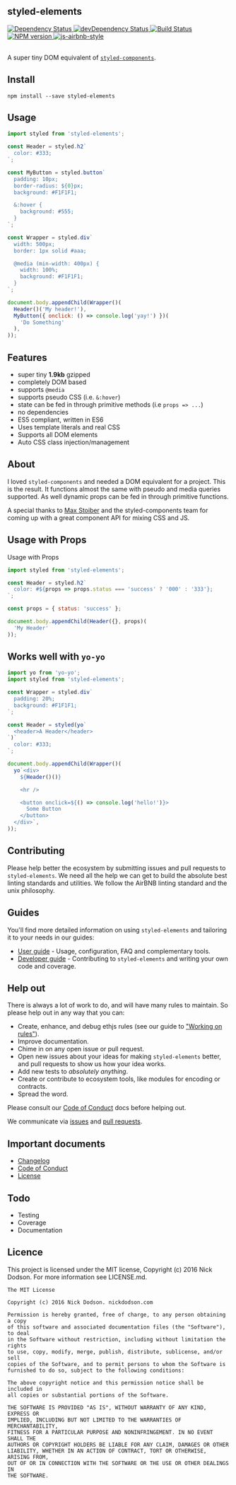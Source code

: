 ## styled-elements

<div>
  <!-- Dependency Status -->
  <a href="https://david-dm.org/ethjs/styled-elements">
    <img src="https://david-dm.org/ethjs/styled-elements.svg"
    alt="Dependency Status" />
  </a>

  <!-- devDependency Status -->
  <a href="https://david-dm.org/ethjs/styled-elements#info=devDependencies">
    <img src="https://david-dm.org/ethjs/styled-elements/dev-status.svg" alt="devDependency Status" />
  </a>

  <!-- Build Status -->
  <a href="https://travis-ci.org/ethjs/styled-elements">
    <img src="https://travis-ci.org/ethjs/styled-elements.svg"
    alt="Build Status" />
  </a>

  <!-- NPM Version -->
  <a href="https://www.npmjs.org/package/styled-elements">
    <img src="http://img.shields.io/npm/v/styled-elements.svg"
    alt="NPM version" />
  </a>

  <!-- Test Coverage
  <a href="https://coveralls.io/r/ethjs/styled-elements">
    <img src="https://coveralls.io/repos/github/ethjs/styled-elements/badge.svg" alt="Test Coverage" />
  </a>
  -->

  <!-- Javascript Style -->
  <a href="http://airbnb.io/javascript/">
    <img src="https://img.shields.io/badge/code%20style-airbnb-brightgreen.svg" alt="js-airbnb-style" />
  </a>
</div>

<br />

A super tiny DOM equivalent of [`styled-components`](https://github.com/styled-components/styled-components).

## Install

```
npm install --save styled-elements
```

## Usage

```js
import styled from 'styled-elements';

const Header = styled.h2`
  color: #333;
`;

const MyButton = styled.button`
  padding: 10px;
  border-radius: ${0}px;
  background: #F1F1F1;

  &:hover {
    background: #555;
  }
`;

const Wrapper = styled.div`
  width: 500px;
  border: 1px solid #aaa;

  @media (min-width: 400px) {
    width: 100%;
    background: #F1F1F1;
  }
`;

document.body.appendChild(Wrapper()(
  Header()('My header!'),
  MyButton({ onclick: () => console.log('yay!') })(
    'Do Something'
  ),
));
```

## Features

  - super tiny **1.9kb** gzipped
  - completely DOM based
  - supports `@media`
  - supports pseudo CSS (i.e. `&:hover`)
  - state can be fed in through primitive methods (i.e `props => ...`)
  - no dependencies
  - ES5 compliant, written in ES6
  - Uses template literals and real CSS
  - Supports all DOM elements
  - Auto CSS class injection/management

## About

I loved `styled-components` and needed a DOM equivalent for a project. This is the result. It functions almost the same with pseudo and media queries supported. As well dynamic props can be fed in through primitive functions.

A special thanks to [Max Stoiber](https://twitter.com/mxstbr) and the styled-components team for coming up with a great component API for mixing CSS and JS.

## Usage with Props

Usage with Props

```js
import styled from 'styled-elements';

const Header = styled.h2`
  color: #${props => props.status === 'success' ? '000' : '333'};
`;

const props = { status: 'success' };

document.body.appendChild(Header({}, props)(
  'My Header'
));
```

## Works well with `yo-yo`

```js
import yo from 'yo-yo';
import styled from 'styled-elements';

const Wrapper = styled.div`
  padding: 20%;
  background: #F1F1F1;
`;

const Header = styled(yo`
  <header>A Header</header>
`)`
  color: #333;
`;

document.body.appendChild(Wrapper()(
  yo`<div>
    ${Header()()}

    <hr />

    <button onclick=${() => console.log('hello!')}>
      Some Button
    </button>
  </div>`,
));
```

## Contributing

Please help better the ecosystem by submitting issues and pull requests to `styled-elements`. We need all the help we can get to build the absolute best linting standards and utilities. We follow the AirBNB linting standard and the unix philosophy.

## Guides

You'll find more detailed information on using `styled-elements` and tailoring it to your needs in our guides:

- [User guide](docs/user-guide.md) - Usage, configuration, FAQ and complementary tools.
- [Developer guide](docs/developer-guide.md) - Contributing to `styled-elements` and writing your own code and coverage.

## Help out

There is always a lot of work to do, and will have many rules to maintain. So please help out in any way that you can:

- Create, enhance, and debug ethjs rules (see our guide to ["Working on rules"](./github/CONTRIBUTING.md)).
- Improve documentation.
- Chime in on any open issue or pull request.
- Open new issues about your ideas for making `styled-elements` better, and pull requests to show us how your idea works.
- Add new tests to *absolutely anything*.
- Create or contribute to ecosystem tools, like modules for encoding or contracts.
- Spread the word.

Please consult our [Code of Conduct](CODE_OF_CONDUCT.md) docs before helping out.

We communicate via [issues](https://github.com/ethjs/styled-elements/issues) and [pull requests](https://github.com/ethjs/styled-elements/pulls).

## Important documents

- [Changelog](CHANGELOG.md)
- [Code of Conduct](CODE_OF_CONDUCT.md)
- [License](https://raw.githubusercontent.com/ethjs/styled-elements/master/LICENSE)

## Todo

- Testing
- Coverage
- Documentation

## Licence

This project is licensed under the MIT license, Copyright (c) 2016 Nick Dodson. For more information see LICENSE.md.

```
The MIT License

Copyright (c) 2016 Nick Dodson. nickdodson.com

Permission is hereby granted, free of charge, to any person obtaining a copy
of this software and associated documentation files (the "Software"), to deal
in the Software without restriction, including without limitation the rights
to use, copy, modify, merge, publish, distribute, sublicense, and/or sell
copies of the Software, and to permit persons to whom the Software is
furnished to do so, subject to the following conditions:

The above copyright notice and this permission notice shall be included in
all copies or substantial portions of the Software.

THE SOFTWARE IS PROVIDED "AS IS", WITHOUT WARRANTY OF ANY KIND, EXPRESS OR
IMPLIED, INCLUDING BUT NOT LIMITED TO THE WARRANTIES OF MERCHANTABILITY,
FITNESS FOR A PARTICULAR PURPOSE AND NONINFRINGEMENT. IN NO EVENT SHALL THE
AUTHORS OR COPYRIGHT HOLDERS BE LIABLE FOR ANY CLAIM, DAMAGES OR OTHER
LIABILITY, WHETHER IN AN ACTION OF CONTRACT, TORT OR OTHERWISE, ARISING FROM,
OUT OF OR IN CONNECTION WITH THE SOFTWARE OR THE USE OR OTHER DEALINGS IN
THE SOFTWARE.
```
